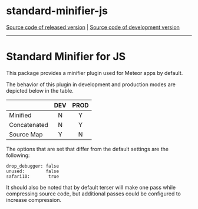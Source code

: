 # standard-minifier-js
[Source code of released version](https://github.com/meteor/meteor/tree/master/packages/standard-minifier-js) | [Source code of development version](https://github.com/meteor/meteor/tree/devel/packages/standard-minifier-js)
***

Standard Minifier for JS
========================

This package provides a minifier plugin used for Meteor apps by default. 

The behavior of this plugin in development and production modes are depicted below
in the table.


|               | DEV   | PROD   |
|---------------|:-----:|:------:|
| Minified      |   N   |    Y   | 
| Concatenated  |   N   |    Y   | 
| Source Map    |   Y   |    N   | 



The options that are set that differ from the default settings are the following:

```
drop_debugger: false
unused:        false 
safari10:       true
```

It should also be noted that by default terser will make one pass while compressing 
source code, but additional passes could be configured to increase compression.